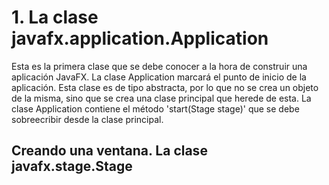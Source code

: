 <h1>1. La clase javafx.application.Application</h1>
<p>Esta es la primera clase que se debe conocer a la hora de construir una aplicación JavaFX. La clase Application marcará el punto de inicio de la aplicación. Esta clase es de tipo abstracta, por lo que no se crea un objeto de la misma, sino que se crea una clase principal que herede de esta. La clase Application contiene el método 'start(Stage stage)' que se debe sobreecribir desde la clase principal.</p>
<h2>Creando una ventana. La clase javafx.stage.Stage</h2>